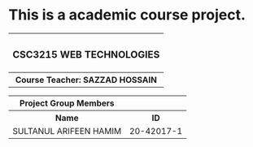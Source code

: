 # This is a academic course project.

<table>
  <tr>
    <th><h3>CSC3215	WEB TECHNOLOGIES</h3></h>
  </tr>
  
  <tr>
  <th>Course Teacher: SAZZAD HOSSAIN</th>
  </tr>
</table>

<table>
  <tr rowspan="1">
    <th>Project Group Members</th>
  </tr>
  
  <tr>
    <th>Name</th>
    <th>ID</th>
  </tr>
  
  <tr>
   <td>SULTANUL ARIFEEN HAMIM</td>
   <td>20-42017-1</td>
  </tr>
</table>

